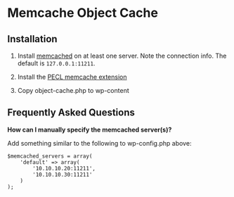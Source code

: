 # Memcache Object Cache

## Installation

1. Install [memcached](http://danga.com/memcached) on at least one server. Note the connection info. The default is `127.0.0.1:11211`.

1. Install the [PECL memcache extension](http://pecl.php.net/package/memcache)

1. Copy object-cache.php to wp-content

## Frequently Asked Questions

**How can I manually specify the memcached server(s)?**

Add something similar to the following to wp-config.php above:

```
$memcached_servers = array(
	'default' => array(
		'10.10.10.20:11211',
		'10.10.10.30:11211'
	)
);
```